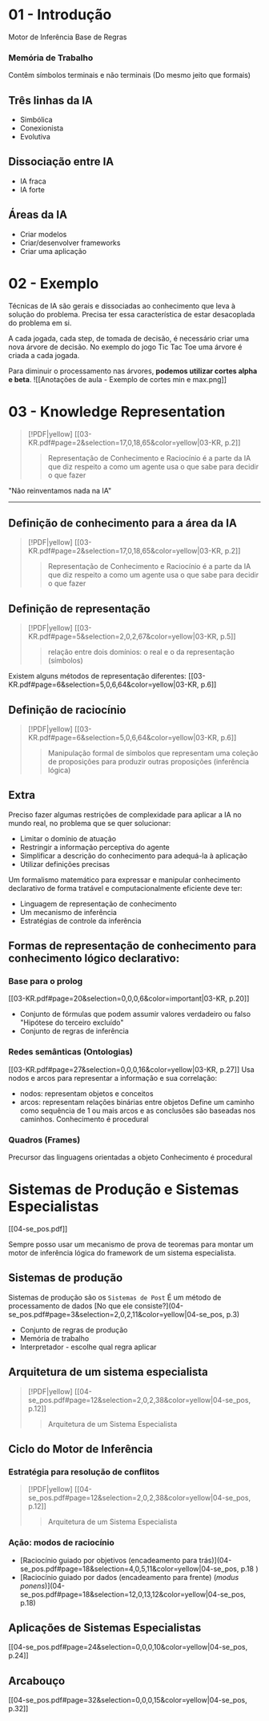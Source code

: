# 01 - Introdução

Motor de Inferência
Base de Regras
### Memória de Trabalho
Contêm símbolos terminais e não terminais (Do mesmo jeito que formais)
## Três linhas da IA
- Simbólica
- Conexionista
- Evolutiva
## Dissociação entre IA
- IA fraca
- IA forte
## Áreas da IA
- Criar modelos
- Criar/desenvolver frameworks
- Criar uma aplicação
# 02 - Exemplo
Técnicas de IA são gerais e dissociadas ao conhecimento que leva à solução do problema. Precisa ter essa característica de estar desacoplada do problema em si.

A cada jogada, cada step, de tomada de decisão, é necessário criar uma nova árvore de decisão. No exemplo do jogo Tic Tac Toe uma árvore é criada a cada jogada.

Para diminuir o processamento nas árvores, **podemos utilizar cortes alpha e beta**. 
![[Anotações de aula - Exemplo de cortes min e max.png]]

# 03 - Knowledge Representation
> [!PDF|yellow] [[03-KR.pdf#page=2&selection=17,0,18,65&color=yellow|03-KR, p.2]]
> > Representação de Conhecimento e Raciocínio é a parte da IA que diz respeito a como um agente usa o que sabe para decidir o que fazer

"Não reinventamos nada na IA"

---
## Definição de conhecimento para a área da IA
> [!PDF|yellow] [[03-KR.pdf#page=2&selection=17,0,18,65&color=yellow|03-KR, p.2]]
> > Representação de Conhecimento e Raciocínio é a parte da IA que diz respeito a como um agente usa o que sabe para decidir o que fazer

## Definição de representação
> [!PDF|yellow] [[03-KR.pdf#page=5&selection=2,0,2,67&color=yellow|03-KR, p.5]]
> > relação entre dois domínios: o real e o da representação (símbolos)

Existem alguns métodos de representação diferentes:
[[03-KR.pdf#page=6&selection=5,0,6,64&color=yellow|03-KR, p.6]]
## Definição de raciocínio
> [!PDF|yellow] [[03-KR.pdf#page=6&selection=5,0,6,64&color=yellow|03-KR, p.6]]
> > Manipulação formal de símbolos que representam uma coleção de proposições para produzir outras proposições (inferência lógica)


## Extra
Preciso fazer algumas restrições de complexidade para aplicar a IA no mundo real, no problema que se quer solucionar:
- Limitar o domínio de atuação
- Restringir a informação perceptiva do agente
- Simplificar a descrição do conhecimento para adequá-la à aplicação
- Utilizar definições precisas

Um formalismo matemático para expressar e manipular conhecimento declarativo de forma tratável e computacionalmente eficiente deve ter:
- Linguagem de representação de conhecimento
- Um mecanismo de inferência
- Estratégias de controle da inferência

## Formas de representação de conhecimento para conhecimento lógico declarativo:
### Base para o prolog 
[[03-KR.pdf#page=20&selection=0,0,0,6&color=important|03-KR, p.20]]
- Conjunto de fórmulas que podem assumir valores verdadeiro ou falso "Hipótese do terceiro excluído"
- Conjunto de regras de inferência
### Redes semânticas (Ontologias)
[[03-KR.pdf#page=27&selection=0,0,0,16&color=yellow|03-KR, p.27]]
Usa nodos e arcos para representar a informação e sua correlação:
- nodos: representam objetos e conceitos 
- arcos: representam relações binárias entre objetos
Define um caminho como sequência de 1 ou mais arcos e as conclusões são baseadas nos caminhos.
Conhecimento é procedural
### Quadros (Frames)
Precursor das linguagens orientadas a objeto
Conhecimento é procedural

# Sistemas de Produção e Sistemas Especialistas
[[04-se_pos.pdf]]

Sempre posso usar um mecanismo de prova de teoremas para montar um motor de inferência lógica do framework de um sistema especialista.

## Sistemas de produção
Sistemas de produção são os `Sistemas de Post` 
É um método de processamento de dados
[No que ele consiste?](04-se_pos.pdf#page=3&selection=2,0,2,11&color=yellow|04-se_pos, p.3)
- Conjunto de regras de produção
- Memória de trabalho
- Interpretador - escolhe qual regra aplicar
## Arquitetura de um sistema especialista
> [!PDF|yellow] [[04-se_pos.pdf#page=12&selection=2,0,2,38&color=yellow|04-se_pos, p.12]]
> > Arquitetura de um Sistema Especialista

## Ciclo do Motor de Inferência
### Estratégia para resolução de conflitos
> [!PDF|yellow] [[04-se_pos.pdf#page=12&selection=2,0,2,38&color=yellow|04-se_pos, p.12]]
> > Arquitetura de um Sistema Especialista

### Ação: modos de raciocínio
- [Raciocínio guiado por objetivos (encadeamento para trás)](04-se_pos.pdf#page=18&selection=4,0,5,11&color=yellow|04-se_pos, p.18 )
- [Raciocínio guiado por dados (encadeamento para frente) (*modus ponens*)](04-se_pos.pdf#page=18&selection=12,0,13,12&color=yellow|04-se_pos, p.18)

## Aplicações de Sistemas Especialistas
[[04-se_pos.pdf#page=24&selection=0,0,0,10&color=yellow|04-se_pos, p.24]]
## Arcabouço
[[04-se_pos.pdf#page=32&selection=0,0,0,15&color=yellow|04-se_pos, p.32]]